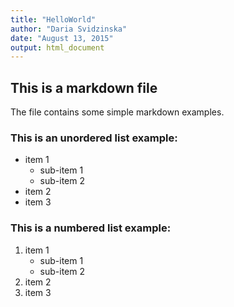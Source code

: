 ```yaml
---
title: "HelloWorld"
author: "Daria Svidzinska"
date: "August 13, 2015"
output: html_document
---
```


## This is a markdown file

The file contains some simple markdown examples.

### This is an unordered list example:
* item 1
    + sub-item 1
    + sub-item 2
* item 2
* item 3

### This is a numbered list example:
1. item 1
    + sub-item 1
    + sub-item 2
2. item 2
3. item 3
